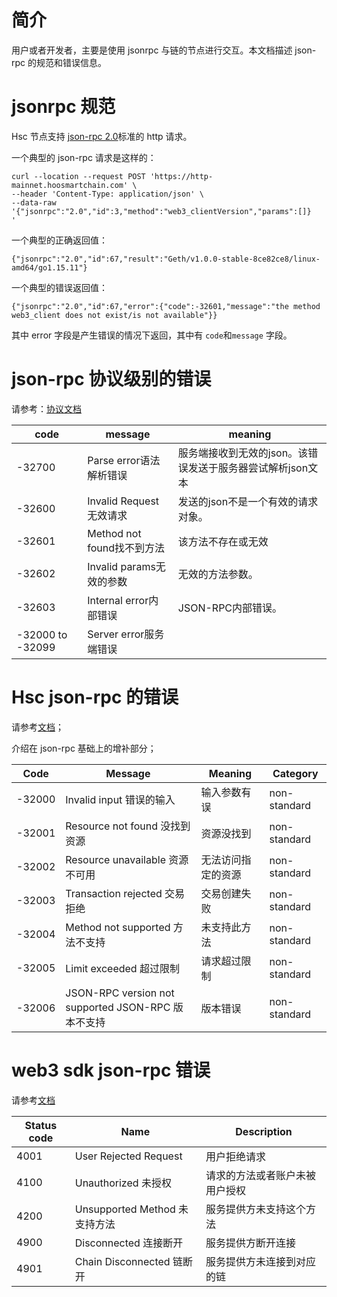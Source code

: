 # 简介
用户或者开发者，主要是使用 jsonrpc 与链的节点进行交互。本文档描述 json-rpc 的规范和错误信息。

# jsonrpc 规范

Hsc 节点支持 [json-rpc 2.0](https://www.jsonrpc.org/specification)标准的 http 请求。

一个典型的 json-rpc 请求是这样的：

```
curl --location --request POST 'https://http-mainnet.hoosmartchain.com' \
--header 'Content-Type: application/json' \
--data-raw '{"jsonrpc":"2.0","id":3,"method":"web3_clientVersion","params":[]}
'
```

一个典型的正确返回值：

```
{"jsonrpc":"2.0","id":67,"result":"Geth/v1.0.0-stable-8ce82ce8/linux-amd64/go1.15.11"}
```

一个典型的错误返回值：

```
{"jsonrpc":"2.0","id":67,"error":{"code":-32601,"message":"the method web3_client does not exist/is not available"}}
```

其中 error 字段是产生错误的情况下返回，其中有 `code`和`message` 字段。

# json-rpc 协议级别的错误

请参考：[协议文档](http://wiki.geekdream.com/Specification/json-rpc_2.0.html)


| code             | message                    | meaning                                                    |
| ---------------- | -------------------------- | ---------------------------------------------------------- |
| -32700           | Parse error语法解析错误    | 服务端接收到无效的json。该错误发送于服务器尝试解析json文本 |
| -32600           | Invalid Request无效请求    | 发送的json不是一个有效的请求对象。                         |
| -32601           | Method not found找不到方法 | 该方法不存在或无效                                         |
| -32602           | Invalid params无效的参数   | 无效的方法参数。                                           |
| -32603           | Internal error内部错误     | JSON-RPC内部错误。                                         |
| -32000 to -32099 | Server error服务端错误     |                                                            |

# Hsc json-rpc 的错误

请参考[文档](https://eips.ethereum.org/EIPS/eip-1474#error-codes)；

介绍在 json-rpc 基础上的增补部分；

| Code   | Message                        | Meaning                                       | Category     |
| ------ | ------------------------------ | --------------------------------------------- | ------------ |
| -32000 | Invalid input 错误的输入                | 输入参数有误                 | non-standard |
| -32001 | Resource not found 没找到资源             | 资源没找到                  | non-standard |
| -32002 | Resource unavailable 资源不可用           | 无法访问指定的资源              | non-standard |
| -32003 | Transaction rejected 交易拒绝          | 交易创建失败                 | non-standard |
| -32004 | Method not supported 方法不支持          | 未支持此方法                    | non-standard |
| -32005 | Limit exceeded 超过限制              | 请求超过限制                | non-standard |
| -32006 | JSON-RPC version not supported	 JSON-RPC 版本不支持| 版本错误 | non-standard |


# web3 sdk json-rpc 错误

请参考[文档](https://eips.ethereum.org/EIPS/eip-1193#provider-errors)

| Status code | Name                  | Description                                                  |
| ----------- | --------------------- | ------------------------------------------------------------ |
| 4001        | User Rejected Request  | 用户拒绝请求                             |
| 4100        | Unauthorized 未授权         |  请求的方法或者账户未被用户授权 |
| 4200        | Unsupported Method  未支持方法  | 服务提供方未支持这个方法        |
| 4900        | Disconnected  连接断开       | 服务提供方断开连接            |
| 4901        | Chain Disconnected 链断开   | 服务提供方未连接到对应的链       |